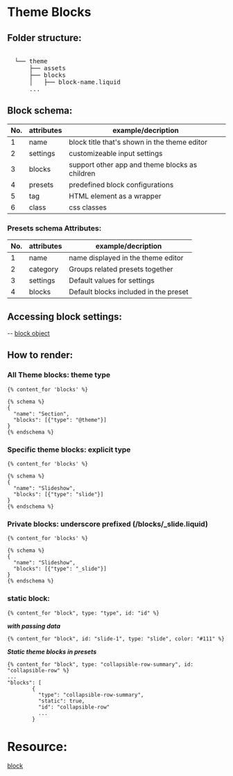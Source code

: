 # Theme Blocks

## Folder structure:
<pre lang="markdown"> 
  └── theme   
      ├── assets  
      ├── blocks  
      │   ├── block-name.liquid  
      ... 
</pre>

## Block schema:
|No.|attributes|example/decription|
|---|----------|------------------|
| 1 |name|block title that's shown in the theme editor|
| 2 |settings|customizeable input settings|
| 3 |blocks|support other app and theme blocks as children|
| 4 |presets|predefined block configurations|
| 5 |tag|HTML element as a wrapper|
| 6 |class|css classes|

### Presets schema Attributes:
|No.|attributes|example/decription|
|---|----------|------------------|
| 1 |name|name displayed in the theme editor|
| 2 |category|Groups related presets together|
| 3 |settings|Default values for settings|
| 4 |blocks|Default blocks included in the preset|

## Accessing block settings: 
-- [block object](https://shopify.dev/docs/api/liquid/objects/block#block-settings)

## How to render:

### All Theme blocks: theme type
``` liquid
{% content_for 'blocks' %}

{% schema %}
{
  "name": "Section",
  "blocks": [{"type": "@theme"}]
}
{% endschema %}
```

### Specific theme blocks: explicit type
``` liquid
{% content_for 'blocks' %}

{% schema %}
{
  "name": "Slideshow",
  "blocks": [{"type": "slide"}]
}
{% endschema %}
```

### Private blocks: underscore prefixed (/blocks/_slide.liquid)
``` liquid
{% content_for 'blocks' %}

{% schema %}
{
  "name": "Slideshow",
  "blocks": [{"type": "_slide"}]
}
{% endschema %}
```

### static block:
``` liquid
{% content_for "block", type: "type", id: "id" %}
```
***with passing data***
``` liquid
{% content_for "block", id: "slide-1", type: "slide", color: "#111" %}
```
***Static theme blocks in presets***
``` liquid
{% content_for "block", type: "collapsible-row-summary", id: "collapsible-row" %}
...
"blocks": [
        {
          "type": "collapsible-row-summary",
          "static": true,
          "id": "collapsible-row"
          ...
        }
```

# Resource:
[block](https://shopify.dev/docs/storefronts/themes/architecture/blocks/theme-blocks/quick-start?framework=liquid)
